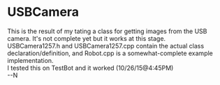 USBCamera
=========
This is the result of my tating a class for getting images from the USB camera. It's not complete yet but it works at this stage.
<br>
USBCamera1257.h and USBCamera1257.cpp contain the actual class declaration/definition, and Robot.cpp is a somewhat-complete example implementation.
<br>
I tested this on TestBot and it worked (10/26/15@4:45PM)
<br>
--N

